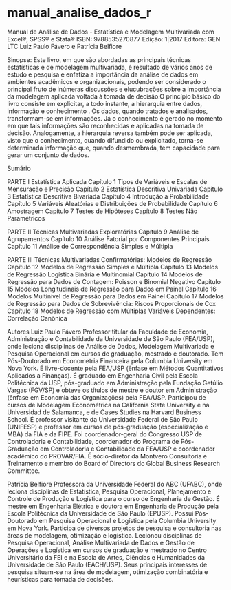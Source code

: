# manual_analise_dados_r
Manual de Análise de Dados - Estatística e Modelagem Multivariada com Excel®, SPSS® e Stata®
ISBN: 9788535270877  Edição: 1|2017  Editora: GEN LTC
Luiz Paulo Fávero e Patrícia Belfiore

Sinopse: Este livro, em que são abordadas as principais técnicas estatísticas e de modelagem multivariada, é resultado de vários anos de estudo e pesquisa e enfatiza a importância da análise de dados em ambientes acadêmicos e organizacionais, podendo ser considerado o principal fruto de inúmeras discussões e elucubrações sobre a importância da modelagem aplicada voltada à tomada de decisão.O princípio básico do livro consiste em explicitar, a todo instante, a hierarquia entre dados, informação e conhecimento . Os dados, quando tratados e analisados, transformam-se em informações. Já o conhecimento é gerado no momento em que tais informações são reconhecidas e aplicadas na tomada de decisão. Analogamente, a hierarquia reversa também pode ser aplicada, visto que o conhecimento, quando difundido ou explicitado, torna-se determinada informação que, quando desmembrada, tem capacidade para gerar um conjunto de dados.

Sumário

PARTE I Estatística Aplicada
Capítulo 1 Tipos de Variáveis e Escalas de Mensuração e Precisão
Capítulo 2 Estatística Descritiva Univariada
Capítulo 3 Estatística Descritiva Bivariada
Capítulo 4 Introdução à Probabilidade
Capítulo 5 Variáveis Aleatórias e Distribuições de Probabilidade
Capítulo 6 Amostragem
Capítulo 7 Testes de Hipóteses
Capítulo 8 Testes Não Paramétricos
 

PARTE II Técnicas Multivariadas Exploratórias
Capítulo 9 Análise de Agrupamentos
Capítulo 10 Análise Fatorial por Componentes Principais
Capítulo 11 Análise de Correspondência Simples e Múltipla
 

PARTE III Técnicas Multivariadas Confirmatórias: Modelos de Regressão
Capítulo 12 Modelos de Regressão Simples e Múltipla
Capítulo 13 Modelos de Regressão Logística Binária e Multinomial
Capítulo 14 Modelos de Regressão para Dados de Contagem: Poisson e Binomial Negativo
Capítulo 15 Modelos Longitudinais de Regressão para Dados em Painel
Capítulo 16 Modelos Multinível de Regressão para Dados em Painel
Capítulo 17 Modelos de Regressão para Dados de Sobrevivência: Riscos Proporcionais de Cox
Capítulo 18 Modelos de Regressão com Múltiplas Variáveis Dependentes: Correlação Canônica

Autores
Luiz Paulo Fávero
Professor titular da Faculdade de Economia, Administração e Contabilidade da Universidade de São Paulo (FEA/USP), onde leciona disciplinas de Análise de Dados, Modelagem Multivariada e Pesquisa Operacional em cursos de graduação, mestrado e doutorado. Tem Pós-Doutorado em Econometria Financeira pela Columbia University em Nova York. É livre-docente pela FEA/USP (ênfase em Métodos Quantitativos Aplicados a Finanças). É graduado em Engenharia Civil pela Escola Politécnica da USP, pós-graduado em Administração pela Fundação Getúlio Vargas (FGV/SP) e obteve os títulos de mestre e doutor em Administração (ênfase em Economia das Organizações) pela FEA/USP. Participou de cursos de Modelagem Econométrica na California State University e na Universidad de Salamanca, e de Cases Studies na Harvard Business School. É professor visitante da Universidade Federal de São Paulo (UNIFESP) e professor em cursos de pós-graduação (especialização e MBA) da FIA e da FIPE. Foi coordenador-geral do Congresso USP de Controladoria e Contabilidade, coordenador do Programa de Pós-Graduação em Controladoria e Contabilidade da FEA/USP e coordenador acadêmico do PROVAR/FIA. É sócio-diretor da Montvero Consultoria e Treinamento e membro do Board of Directors do Global Business Research Committee.

Patrícia Belfiore
Professora da Universidade Federal do ABC (UFABC), onde leciona disciplinas de Estatística, Pesquisa Operacional, Planejamento e Controle de Produção e Logística para o curso de Engenharia de Gestão. É mestre em Engenharia Elétrica e doutora em Engenharia de Produção pela Escola Politécnica da Universidade de São Paulo (EPUSP). Possui Pós-Doutorado em Pesquisa Operacional e Logística pela Columbia University em Nova York. Participa de diversos projetos de pesquisa e consultoria nas áreas de modelagem, otimização e logística. Lecionou disciplinas de Pesquisa Operacional, Análise Multivariada de Dados e Gestão de Operações e Logística em cursos de graduação e mestrado no Centro Universitário da FEI e na Escola de Artes, Ciências e Humanidades da Universidade de São Paulo (EACH/USP). Seus principais interesses de pesquisa situam-se na área de modelagem, otimização combinatória e heurísticas para tomada de decisões.